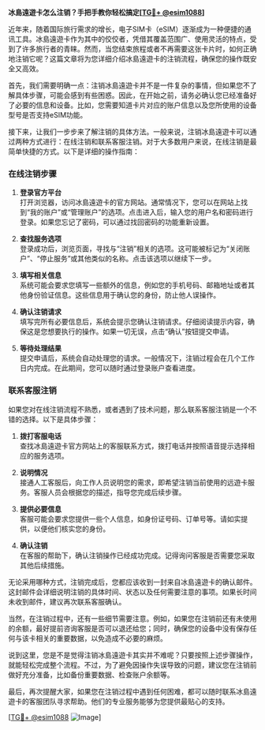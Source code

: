 **冰島遠遊卡怎么注销？手把手教你轻松搞定[[TG💪+ @esim1088](https://t.me/s/esim1088)]**

近年来，随着国际旅行需求的增长，电子SIM卡（eSIM）逐渐成为一种便捷的通讯工具。冰島遠遊卡作为其中的佼佼者，凭借其覆盖范围广、使用灵活的特点，受到了许多旅行者的青睐。然而，当您结束旅程或者不再需要这张卡片时，如何正确地注销它呢？这篇文章将为您详细介绍冰島遠遊卡的注销流程，确保您的操作既安全又高效。

首先，我们需要明确一点：注销冰島遠遊卡并不是一件复杂的事情，但如果您不了解具体步骤，可能会感到有些困惑。因此，在开始之前，请务必确认您已经准备好了必要的信息和设备。比如，您需要知道卡片对应的账户信息以及您所使用的设备型号是否支持eSIM功能。

接下来，让我们一步步来了解注销的具体方法。一般来说，注销冰島遠遊卡可以通过两种方式进行：在线注销和联系客服注销。对于大多数用户来说，在线注销是最简单快捷的方式。以下是详细的操作指南：

### 在线注销步骤

1. **登录官方平台**  
   打开浏览器，访问冰島遠遊卡的官方网站。通常情况下，您可以在网站上找到“我的账户”或“管理账户”的选项。点击进入后，输入您的用户名和密码进行登录。如果您忘记了密码，可以通过找回密码的功能重新设置。

2. **查找服务选项**  
   登录成功后，浏览页面，寻找与“注销”相关的选项。这可能被标记为“关闭账户”、“停止服务”或其他类似的名称。点击该选项以继续下一步。

3. **填写相关信息**  
   系统可能会要求您填写一些额外的信息，例如您的手机号码、邮箱地址或者其他身份验证信息。这些信息用于确认您的身份，防止他人误操作。

4. **确认注销请求**  
   填写完所有必要信息后，系统会提示您确认注销请求。仔细阅读提示内容，确保这是您想要执行的操作。如果一切无误，点击“确认”按钮提交申请。

5. **等待处理结果**  
   提交申请后，系统会自动处理您的请求。一般情况下，注销过程会在几个工作日内完成。在此期间，您可以随时通过登录账户查看进度。

### 联系客服注销

如果您对在线注销流程不熟悉，或者遇到了技术问题，那么联系客服注销是一个不错的选择。以下是具体步骤：

1. **拨打客服电话**  
   查找冰島遠遊卡官方网站上的客服联系方式，拨打电话并按照语音提示选择相应的服务选项。

2. **说明情况**  
   接通人工客服后，向工作人员说明您的需求，即希望注销当前使用的远遊卡服务。客服人员会根据您的描述，指导您完成后续步骤。

3. **提供必要信息**  
   客服可能会要求您提供一些个人信息，如身份证号码、订单号等。请如实提供，以便他们核实您的身份。

4. **确认注销**  
   在客服的帮助下，确认注销操作已经成功完成。记得询问客服是否需要您采取其他后续措施。

无论采用哪种方式，注销完成后，您都应该收到一封来自冰島遠遊卡的确认邮件。这封邮件会详细说明注销的具体时间、状态以及任何需要注意的事项。如果长时间未收到邮件，建议再次联系客服确认。

当然，在注销过程中，还有一些细节需要注意。例如，如果您在注销前还有未使用的余额，最好提前咨询客服是否可以退还给您；同时，确保您的设备中没有保存任何与该卡相关的重要数据，以免造成不必要的麻烦。

说到这里，您是不是觉得注销冰島遠遊卡其实并不难呢？只要按照上述步骤操作，就能轻松完成整个流程。不过，为了避免因操作失误导致的问题，建议您在注销前做好充分准备，比如备份重要数据、检查账户余额等。

最后，再次提醒大家，如果您在注销过程中遇到任何困难，都可以随时联系冰島遠遊卡的客服团队寻求帮助。他们的专业服务能够为您提供最贴心的支持。

[[TG💪+ @esim1088](https://t.me/s/esim1088) ![Image](https://i.postimg.cc/4NQfJmqS/Snipaste-2025-05-13-00-14-12.png)]